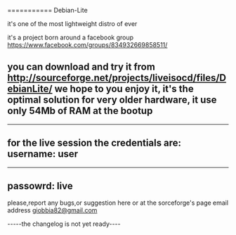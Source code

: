 ===========
Debian-Lite

it's one of the most lightweight distro of ever

it's a project born around a facebook group https://www.facebook.com/groups/834932669858511/ 

you can download and try it from http://sourceforge.net/projects/liveisocd/files/DebianLite/
we hope to you enjoy it, it's the optimal solution for very older hardware, it use only 54Mb of RAM at the bootup
------------------------------------------
------------------------------------------
for the live session the credentials are:
username: user
------------------------------------------
------------------------------------------
passowrd: live
------------------------------------------
please,report any bugs,or suggestion here or at the sorceforge's page email address giobbia82@gmail.com

-----the changelog is not yet ready----
  
